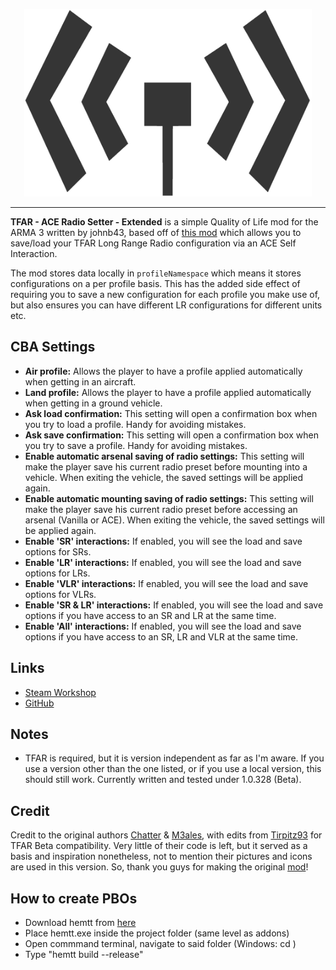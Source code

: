 <p align="center">
	<img width="460" height="300" src="https://github.com/johnb432/ACE-TFAR-Setter-Extended/blob/main/image_src/logo_large_grey_alpha.png?raw=true">
</p>

***

**TFAR - ACE Radio Setter - Extended** is a simple Quality of Life mod for the ARMA 3 written by johnb43, based off of [this mod](https://github.com/Tirpitz93/ACE-TFAR-Setter) which allows you to save/load your TFAR Long Range Radio configuration via an ACE Self Interaction.

The mod stores data locally in `profileNamespace` which means it stores configurations on a per profile basis. This has the added side effect of requiring you to save a new configuration for each profile you make use of, but also ensures you can have different LR configurations for different units etc.

## CBA Settings
- **Air profile:** Allows the player to have a profile applied automatically when getting in an aircraft.
- **Land profile:** Allows the player to have a profile applied automatically when getting in a ground vehicle.
- **Ask load confirmation:** This setting will open a confirmation box when you try to load a profile. Handy for avoiding mistakes.
- **Ask save confirmation:** This setting will open a confirmation box when you try to save a profile. Handy for avoiding mistakes.
- **Enable automatic arsenal saving of radio settings:** This setting will make the player save his current radio preset before mounting into a vehicle. When exiting the vehicle, the saved settings will be applied again.
- **Enable automatic mounting saving of radio settings:** This setting will make the player save his current radio preset before accessing an arsenal (Vanilla or ACE). When exiting the vehicle, the saved settings will be applied again.
- **Enable 'SR' interactions:** If enabled, you will see the load and save options for SRs.
- **Enable 'LR' interactions:** If enabled, you will see the load and save options for LRs.
- **Enable 'VLR' interactions:** If enabled, you will see the load and save options for VLRs.
- **Enable 'SR & LR' interactions:** If enabled, you will see the load and save options if you have access to an SR and LR at the same time.
- **Enable 'All' interactions:** If enabled, you will see the load and save options if you have access to an SR, LR and VLR at the same time.

## Links

- [Steam Workshop](https://steamcommunity.com/sharedfiles/filedetails/?id=1909836103)
- [GitHub](https://github.com/johnb432/ACE-TFAR-Setter-Extended)

## Notes

- TFAR is required, but it is version independent as far as I'm aware. If you use a version other than the one listed, or if you use a local version, this should still work. Currently written and tested under 1.0.328 (Beta).

## Credit

Credit to the original authors [Chatter](https://github.com/RTO-Chatter) & [M3ales](https://github.com/M3ales), with edits from [Tirpitz93](https://github.com/Tirpitz93) for TFAR Beta compatibility. Very little of their code is left, but it served as a basis and inspiration nonetheless, not to mention their pictures and icons are used in this version. So, thank you guys for making the original [mod](https://github.com/Tirpitz93/ACE-TFAR-Setter)!

## How to create PBOs

* Download hemtt from [here](https://brettmayson.github.io/HEMTT/#/)
* Place hemtt.exe inside the project folder (same level as addons)
* Open commmand terminal, navigate to said folder (Windows: cd <insert path>)
* Type "hemtt build --release"

